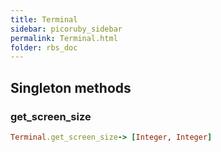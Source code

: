 ```yaml
---
title: Terminal
sidebar: picoruby_sidebar
permalink: Terminal.html
folder: rbs_doc
---
```

## Singleton methods
### get_screen_size

```ruby
Terminal.get_screen_size-> [Integer, Integer]
```
